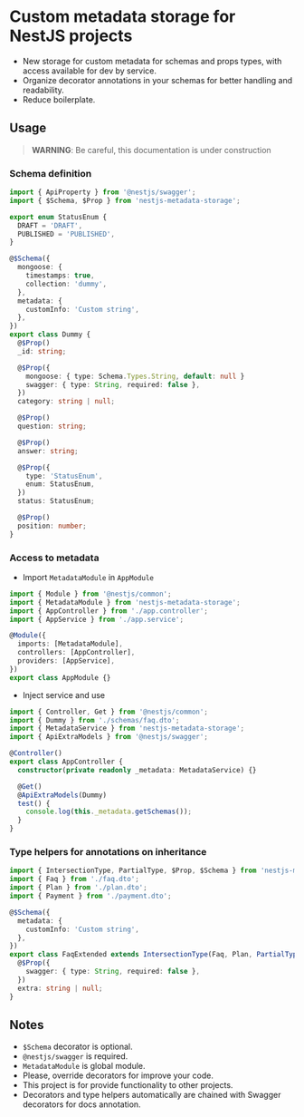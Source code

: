 # Custom metadata storage for NestJS projects

- New storage for custom metadata for schemas and props types, with access available for dev by service.
- Organize decorator annotations in your schemas for better handling and readability.
- Reduce boilerplate.

## Usage

> **WARNING**: Be careful, this documentation is under construction

### Schema definition

```ts
import { ApiProperty } from '@nestjs/swagger';
import { $Schema, $Prop } from 'nestjs-metadata-storage';

export enum StatusEnum {
  DRAFT = 'DRAFT',
  PUBLISHED = 'PUBLISHED',
}

@$Schema({
  mongoose: {
    timestamps: true,
    collection: 'dummy',
  },
  metadata: {
    customInfo: 'Custom string',
  },
})
export class Dummy {
  @$Prop()
  _id: string;

  @$Prop({
    mongoose: { type: Schema.Types.String, default: null }
    swagger: { type: String, required: false },
  })
  category: string | null;

  @$Prop()
  question: string;

  @$Prop()
  answer: string;

  @$Prop({
    type: 'StatusEnum',
    enum: StatusEnum,
  })
  status: StatusEnum;

  @$Prop()
  position: number;
}
```

### Access to metadata

- Import `MetadataModule` in `AppModule`

```ts
import { Module } from '@nestjs/common';
import { MetadataModule } from 'nestjs-metadata-storage';
import { AppController } from './app.controller';
import { AppService } from './app.service';

@Module({
  imports: [MetadataModule],
  controllers: [AppController],
  providers: [AppService],
})
export class AppModule {}
```

- Inject service and use

```ts
import { Controller, Get } from '@nestjs/common';
import { Dummy } from './schemas/faq.dto';
import { MetadataService } from 'nestjs-metadata-storage';
import { ApiExtraModels } from '@nestjs/swagger';

@Controller()
export class AppController {
  constructor(private readonly _metadata: MetadataService) {}

  @Get()
  @ApiExtraModels(Dummy)
  test() {
    console.log(this._metadata.getSchemas());
  }
}
```

### Type helpers for annotations on inheritance

```ts
import { IntersectionType, PartialType, $Prop, $Schema } from 'nestjs-metadata-storage';
import { Faq } from './faq.dto';
import { Plan } from './plan.dto';
import { Payment } from './payment.dto';

@$Schema({
  metadata: {
    customInfo: 'Custom string',
  },
})
export class FaqExtended extends IntersectionType(Faq, Plan, PartialType(Payment)) {
  @$Prop({
    swagger: { type: String, required: false },
  })
  extra: string | null;
}
```

## Notes

- `$Schema` decorator is optional.
- `@nestjs/swagger` is required.
- `MetadataModule` is global module.
- Please, override decorators for improve your code.
- This project is for provide functionality to other projects.
- Decorators and type helpers automatically are chained with Swagger decorators for docs annotation.
